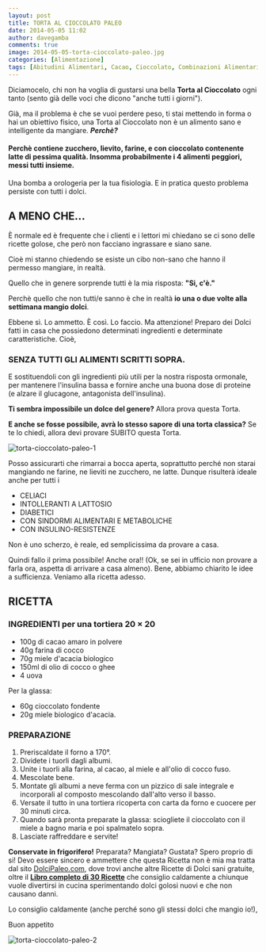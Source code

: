 ```yaml
---
layout: post
title: TORTA AL CIOCCOLATO PALEO
date: 2014-05-05 11:02
author: davegamba
comments: true
image: 2014-05-05-torta-cioccolato-paleo.jpg
categories: [Alimentazione]
tags: [Abitudini Alimentari, Cacao, Cioccolato, Combinazioni Alimentari, Dessert, Digestione, Dolci, Paleo, Problemi Digestivi, Ricette, Sani, Sara Caramella, Torta]
---
```

Diciamocelo, chi non ha voglia di gustarsi una bella **Torta al Cioccolato** ogni tanto (sento già delle voci che dicono "anche tutti i giorni").

Già, ma il problema è che se vuoi perdere peso, ti stai mettendo in forma o hai un obiettivo fisico, una Torta al Cioccolato non è un alimento sano e intelligente da mangiare. _**Perchè?**_

#### Perchè contiene zucchero, lievito, farine, e con cioccolato contenente latte di pessima qualità. Insomma probabilmente i 4 alimenti peggiori, messi tutti insieme.

Una bomba a orologeria per la tua fisiologia. E in pratica questo problema persiste con tutti i dolci.

A MENO CHE...
-------------

È normale ed è frequente che i clienti e i lettori mi chiedano se ci sono delle ricette golose, che però non facciano ingrassare e siano sane.

Cioè mi stanno chiedendo se esiste un cibo non-sano che hanno il permesso mangiare, in realtà.

Quello che in genere sorprende tutti è la mia risposta: **"Si, c'è."**

Perchè quello che non tutti/e sanno è che in realtà **io una o due volte alla settimana mangio dolci**.

Ebbene sì. Lo ammetto. È così. Lo faccio. Ma attenzione! Preparo dei Dolci fatti in casa che possiedono determinati ingredienti e determinate caratteristiche. Cioè,

### SENZA TUTTI GLI ALIMENTI SCRITTI SOPRA.

E sostituendoli con gli ingredienti più utili per la nostra risposta ormonale, per mantenere l'insulina bassa e fornire anche una buona dose di proteine (e alzare il glucagone, antagonista dell'insulina).

**Ti sembra impossibile un dolce del genere?** Allora prova questa Torta.

**E anche se fosse possibile, avrà lo stesso sapore di una torta classica?** Se te lo chiedi, allora devi provare SUBITO questa Torta.

![torta-cioccolato-paleo-1]({{site.images_root}}2014-05-05-torta-cioccolato-paleo-1.jpg)

Posso assicurarti che rimarrai a bocca aperta, soprattutto perché non starai mangiando ne farine, ne lieviti ne zucchero, ne latte. Dunque risulterà ideale anche per tutti i

*   CELIACI
*   INTOLLERANTI A LATTOSIO
*   DIABETICI
*   CON SINDORMI ALIMENTARI E METABOLICHE
*   CON INSULINO-RESISTENZE

Non è uno scherzo, è reale, ed semplicissima da provare a casa.

Quindi fallo il prima possibile! Anche ora!! (Ok, se sei in ufficio non provare a farla ora, aspetta di arrivare a casa almeno). Bene, abbiamo chiarito le idee a sufficienza. Veniamo alla ricetta adesso.

RICETTA
-------

### INGREDIENTI per una tortiera 20 × 20

* 100g di cacao amaro in polvere
* 40g farina di cocco
* 70g miele d'acacia biologico
* 150ml di olio di cocco o ghee
* 4 uova

Per la glassa:

* 60g cioccolato fondente
* 20g miele biologico d'acacia.

### PREPARAZIONE

1. Preriscaldate il forno a 170°.
2. Dividete i tuorli dagli albumi.
3. Unite i tuorli alla farina, al cacao, al miele e all'olio di cocco fuso.
4. Mescolate bene.
5. Montate gli albumi a neve ferma con un pizzico di sale integrale e incorporali al composto mescolando dall'alto verso il basso.
6. Versate il tutto in una tortiera ricoperta con carta da forno e cuocere per 30 minuti circa.
7. Quando sarà pronta preparate la glassa: sciogliete il cioccolato con il miele a bagno maria e poi spalmatelo sopra.
8. Lasciate raffreddare e servite!

**Conservate in frigorifero!** Preparata? Mangiata? Gustata? Spero proprio di si! Devo essere sincero e ammettere che questa Ricetta non è mia ma tratta dal sito [DolciPaleo.com](http://www.dolcipaleo.com), dove trovi anche altre Ricette di Dolci sani gratuite, oltre il [**Libro completo di 30 Ricette**](http://www.dolcipaleo.com) che consiglio caldamente a chiunque vuole divertirsi in cucina sperimentando dolci golosi nuovi e che non causano danni.

Lo consiglio caldamente (anche perché sono gli stessi dolci che mangio io!),

Buon appetito

![torta-cioccolato-paleo-2]({{site.images_root}}2014-05-05-torta-cioccolato-paleo-2.jpg)